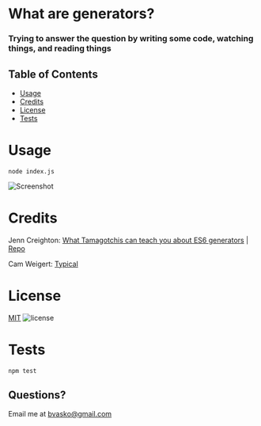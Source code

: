 
# What are generators?

### Trying to answer the question by writing some code, watching things, and reading things

## Table of Contents
  - [Usage](#usage)
  - [Credits](#credits)
  - [License](#license)
  - [Tests](#tests)
    

# Usage
```node index.js```

![Screenshot](./screenshot.png)

# Credits

Jenn Creighton: 
[What Tamagotchis can teach you about ES6 generators](https://www.youtube.com/watch?v=09V_JAGTs2E)
| [Repo](https://github.com/jcreighton/tamagotchi)

Cam Weigert:
[Typical](https://github.com/camwiegert/typical/blob/master/typical.js)

# License
[MIT](https://choosealicense.com/licenses/mit/)  ![license](https://img.shields.io/badge/license-MIT-blue)

# Tests
```npm test```


## Questions?
Email me at [bvasko@gmail.com](bvasko@gmail.com)
    